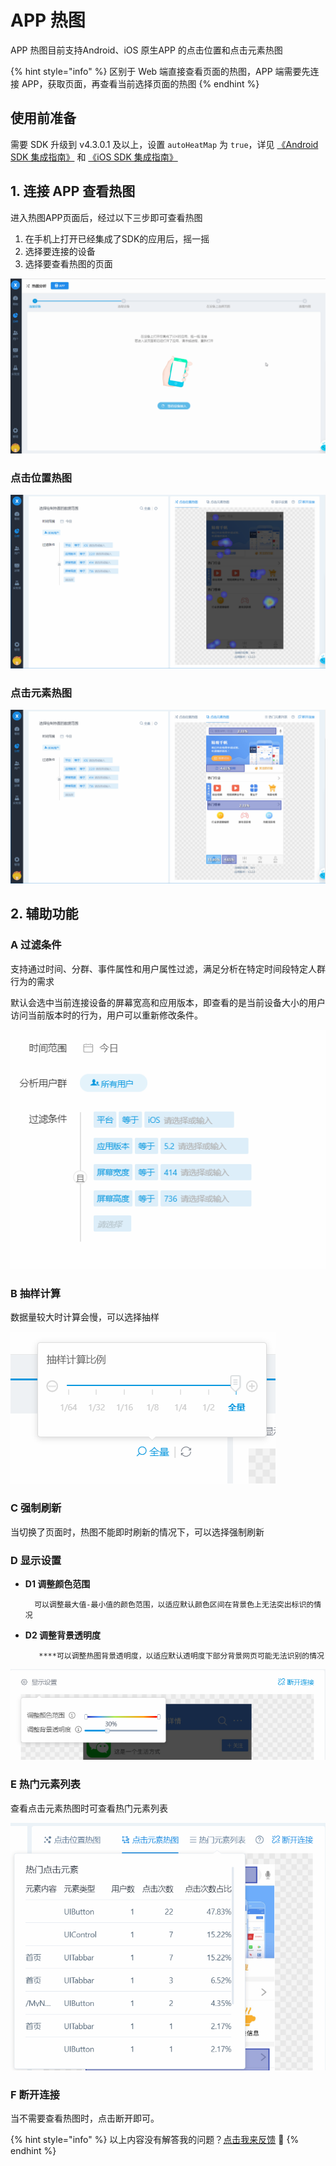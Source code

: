 # APP 热图

APP 热图目前支持Android、iOS 原生APP 的点击位置和点击元素热图

{% hint style="info" %}
区别于 Web 端直接查看页面的热图，APP 端需要先连接 APP，获取页面，再查看当前选择页面的热图
{% endhint %}

## 使用前准备

需要 SDK 升级到 v4.3.0.1 及以上，设置 `autoHeatMap` 为 `true`，详见 [《Android SDK 集成指南》](../../../integration/sdk/android/#she-zhi-re-tu-cai-ji) 和 [《iOS SDK 集成指南》](../../../integration/sdk/ios/#she-zhi-re-tu-cai-ji)

## 1. 连接 APP 查看热图

进入热图APP页面后，经过以下三步即可查看热图

1. 在手机上打开已经集成了SDK的应用后，摇一摇
2. 选择要连接的设备
3. 选择要查看热图的页面

![](../../../.gitbook/assets/app.gif)

### 点击位置热图

![](../../../.gitbook/assets/image%20%28264%29.png)

### 点击元素热图

![](../../../.gitbook/assets/image%20%28147%29.png)

## 2. 辅助功能

### A 过滤条件

支持通过时间、分群、事件属性和用户属性过滤，满足分析在特定时间段特定人群行为的需求

默认会选中当前连接设备的屏幕宽高和应用版本，即查看的是当前设备大小的用户访问当前版本时的行为，用户可以重新修改条件。

![](../../../.gitbook/assets/image%20%28185%29.png)

### B 抽样计算

数据量较大时计算会慢，可以选择抽样

![](../../../.gitbook/assets/image%20%28172%29.png)

### C 强制刷新

当切换了页面时，热图不能即时刷新的情况下，可以选择强制刷新

### D 显示设置

* **D1 调整颜色范围**

  ```text
    可以调整最大值-最小值的颜色范围，以适应默认颜色区间在背景色上无法突出标识的情况
  ```

* **D2 调整背景透明度**

  ```text
     ****可以调整热图背景透明度，以适应默认透明度下部分背景网页可能无法识别的情况
  ```

![](../../../.gitbook/assets/image%20%28202%29.png)

### E 热门元素列表

查看点击元素热图时可查看热门元素列表

![](../../../.gitbook/assets/image%20%28253%29.png)

### F 断开连接

当不需要查看热图时，点击断开即可。

{% hint style="info" %}
以上内容没有解答我的问题？[点击我来反馈](https://support.qq.com/products/118522/) 🚀
{% endhint %}

